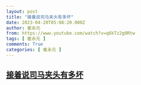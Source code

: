 ```yaml
---
layout: post
title: "接着说司马夹头有多坏"
date: 2023-04-20T05:08:20.000Z
author: 崔永元
from: https://www.youtube.com/watch?v=q6kTz2g0Rtw
tags: [ 崔永元 ]
comments: True
categories: [ 崔永元 ]
---
```

<!--1681967300000-->
[接着说司马夹头有多坏](https://www.youtube.com/watch?v=q6kTz2g0Rtw)
------

<div>

</div>

